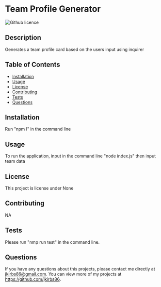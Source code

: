 # Team Profile Generator
  ![Github licence](http://img.shields.io/badge/license-None-blue.svg)
  
  ## Description 
  Generates a team profile card based on the users input using inquirer
  ## Table of Contents
  * [Installation](#installation)
  * [Usage](#usage)
  * [License](#license)
  * [Contributing](#contributing)
  * [Tests](#tests)
  * [Questions](#questions)
  
  ## Installation 
  Run "npm I" in the command line
  ## Usage 
  To run the application, input in the command line "node index.js" then input team data
  ## License 
  This project is license under None
  ## Contributing 
  NA
  ## Tests
  Please run "nmp run test" in the command line.
  ## Questions
  If you have any questions about this projects, please contact me directly at jkirbs86@gmail.com. You can view more of my projects at https://github.com/jkirbs86.
